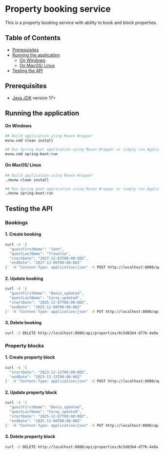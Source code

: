 # Property booking service

This is a property booking service with ability to book and block properties.

## Table of Contents

* [Prerequisites](#prerequisites)
* [Running the application](#running-the-application)
    * [On Windows](#on-windows)
    * [On MacOS/ Linux](#on-macos-linux)
* [Testing the API](#testing-the-api)

## Prerequisites

- [Java JDK](https://www.oracle.com/pl/java/technologies/downloads/#java17) version 17+

## Running the application

#### On Windows

```bash
## Build application using Maven Wrapper
mvnw.cmd clean install

## Run Spring boot application using Maven Wrapper or simply run Application class
mvnw.cmd spring-boot:run
```

#### On MacOS/ Linux

```bash
## Build application using Maven Wrapper
./mvnw clean install

## Run Spring boot application using Maven Wrapper or simply run Application class
./mvnw spring-boot:run
```

## Testing the API

### Bookings

#### 1. Create booking

```bash
curl -d '{
  "guestFirstName": "John",
  "questLastName": "Travolta",
  "startDate": "2027-12-03T00:00:00Z",
  "endDate": "2027-12-06T00:00:00Z"
}' -H "Content-Type: application/json" -X POST http://localhost:8080/api/properties/6c5d63b4-d776-4a9a-a5ac-06244ebfbcdf/bookings
```

#### 2. Update booking

```bash
curl -d '{
  "guestFirstName": "Denis_updated",
  "questLastName": "Carey_updated",
  "startDate": "2025-12-07T00:00:00Z",
  "endDate": "2025-12-08T00:00:00Z"
}' -H "Content-Type: application/json" -X PUT http://localhost:8080/api/properties/6c5d63b4-d776-4a9a-a5ac-06244ebfbcdf/bookings/cdd88bcb-8fc7-4a39-822c-e514150d769e
```

#### 3. Delete booking

```bash
curl -X DELETE http://localhost:8080/api/properties/6c5d63b4-d776-4a9a-a5ac-06244ebfbcdf/bookings/5299e50c-4de4-4d76-95df-412552a9fe38
```

### Property blocks

#### 1. Create property block

```bash
curl -d '{
  "startDate": "2023-12-12T00:00:00Z",
  "endDate": "2023-12-15T00:00:00Z"
}' -H "Content-Type: application/json" -X POST http://localhost:8080/api/properties/6c5d63b4-d776-4a9a-a5ac-06244ebfbcdf/blocks
```

#### 2. Update property block

```bash
curl -d '{
  "guestFirstName": "Denis_updated",
  "questLastName": "Carey_updated",
  "startDate": "2025-12-07T00:00:00Z",
  "endDate": "2025-12-08T00:00:00Z"
}' -H "Content-Type: application/json" -X PUT http://localhost:8080/api/properties/6c5d63b4-d776-4a9a-a5ac-06244ebfbcdf/blocks/2e8d11c2-3c7e-4dd8-9714-dd2e5968b4ed
```

#### 3. Delete property block

```bash
curl -X DELETE http://localhost:8080/api/properties/6c5d63b4-d776-4a9a-a5ac-06244ebfbcdf/blocks/49122e5e-7983-447d-a340-03c4a774bae3
```

